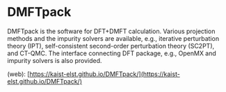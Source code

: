 # DMFTpack
DMFTpack is the software for DFT+DMFT calculation. Various projection methods and the impurity solvers are available, e.g., iterative perturbation theory (IPT), self-consistent second-order perturbation theory (SC2PT), and CT-QMC. The interface connecting DFT package, e.g., OpenMX and impurity solvers is also provided.

(web): [https://kaist-elst.github.io/DMFTpack/](https://kaist-elst.github.io/DMFTpack/)
